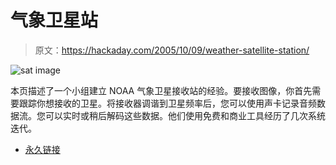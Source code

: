# 气象卫星站

> 原文：<https://hackaday.com/2005/10/09/weather-satellite-station/>

![sat image](img/233894308884e2154e11045b8132d141.png)

本页描述了一个小组建立 NOAA 气象卫星接收站的经验。要接收图像，你首先需要跟踪你想接收的卫星。将接收器调谐到卫星频率后，您可以使用声卡记录音频数据流。您可以实时或稍后解码这些数据。他们使用免费和商业工具经历了几次系统迭代。

*   [永久链接](http://www.hobbyspace.com/Radio/WeatherSatStation/index.html)